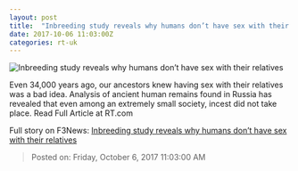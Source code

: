 ```yaml
---
layout: post
title:  "Inbreeding study reveals why humans don’t have sex with their relatives"
date: 2017-10-06 11:03:00Z
categories: rt-uk
---
```


![Inbreeding study reveals why humans don’t have sex with their relatives](https://cdni.rt.com/files/2017.10/article/59d75c1afc7e93d4688b4567.jpg)

Even 34,000 years ago, our ancestors knew having sex with their relatives was a bad idea. Analysis of ancient human remains found in Russia has revealed that even among an extremely small society, incest did not take place. Read Full Article at RT.com


Full story on F3News: [Inbreeding study reveals why humans don’t have sex with their relatives](http://www.f3nws.com/n/ChrfUH)

> Posted on: Friday, October 6, 2017 11:03:00 AM
